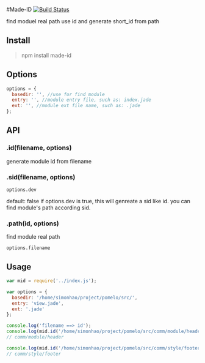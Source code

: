 #Made-ID
[![Build Status](https://travis-ci.org/simonhao/made-id.svg?branch=master)](https://travis-ci.org/simonhao/made-id)

find moduel real path use id and generate short_id from path

## Install
> npm install made-id

## Options
``` javascript
options = {
  basedir: '', //use for find module
  entry: '', //module entry file, such as: index.jade
  ext: '', //module ext file name, such as: .jade
};
```

## API
### .id(filename, options)
generate module id from filename

### .sid(filename, options)
```
options.dev
```
default: false
if options.dev is true, this will genreate a sid like id. you can find module's path according sid.

### .path(id, options)
find module real path
```
options.filename
```

## Usage
``` javascript
var mid = require('../index.js');

var options = {
  basedir: '/home/simonhao/project/pomelo/src/',
  entry: 'view.jade',
  ext: '.jade'
};

console.log('filename ==> id');
console.log(mid.id('/home/simonhao/project/pomelo/src/comm/module/header/view.jade', options));
// comm/module/header

console.log(mid.id('/home/simonhao/project/pomelo/src/comm/style/footer.jade', options));
// comm/style/footer

```

